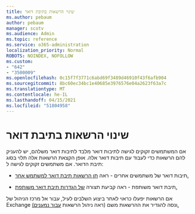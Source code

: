 ```yaml
---
title: שינוי הרשאות בתיבת דואר
ms.author: pebaum
author: pebaum
manager: scotv
ms.audience: Admin
ms.topic: reference
ms.service: o365-administration
localization_priority: Normal
ROBOTS: NOINDEX, NOFOLLOW
ms.custom:
- "642"
- "3500009"
ms.openlocfilehash: 0c15f7f3771c6abd69f3489d46910f43f6afb904
ms.sourcegitcommit: 8bc60ec34bc1e40685e3976576e04a2623f63a7c
ms.translationtype: MT
ms.contentlocale: he-IL
ms.lasthandoff: 04/15/2021
ms.locfileid: "51804958"
---
```

# <a name="changing-permissions-on-a-mailbox"></a>שינוי הרשאות בתיבת דואר

אם המשתמשים זקוקים לגישה לתיבות דואר מלבד לתיבות דואר משלהם, יש להעניק להם הרשאות כדי לעבוד עם תיבות דואר אלה. אופן הקצאת הרשאות אלה תלוי בסוג תיבת הדואר. אם משתמשים זקוקים לגישה ל:
  
- תיבות דואר של משתמשים אחרים - ראה [תן הרשאות תיבת דואר למשתמש אחר.](https://docs.microsoft.com/microsoft-365/admin/add-users/give-mailbox-permissions-to-another-user)
    
- תיבת דואר משותפת - ראה קביעת תצורה [של הגדרות תיבת דואר משותפת.](https://docs.microsoft.com/microsoft-365/admin/email/configure-a-shared-mailbox#add-or-remove-members)
    
אם הרשאות יפעלו כראוי לאחר ביצוע השלבים לעיל, עבור אל מרכז הניהול של Exchange ונסה להגדיר את ההרשאות משם (ראה ניהול הרשאות [עבור נמענים).](https://technet.microsoft.com/library/jj919240%28v=exchg.150%29.aspx)
  
